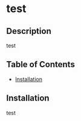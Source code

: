 # test
  
  ## Description
  test

  ## Table of Contents
  - [Installation](#installation)




































  ## Installation
  test

  
  
  